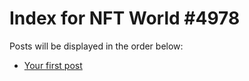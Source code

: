 # Index for NFT World #4978
Posts will be displayed in the order below:

- [Your first post](./001-first.md)

